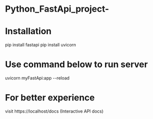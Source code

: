 # Python_FastApi_project-

# Installation
pip install fastapi
pip install uvicorn

# Use command below to run server
uvicorn myFastApi:app --reload

# For better experience
visit https://localhost/docs
(Interactive API docs)
